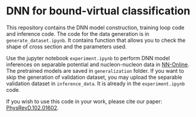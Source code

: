 # DNN for bound-virtual classification
This repository contains the DNN model construction, training loop code and inference code. The code for the data generation is in `generate_dataset.ipynb`. It contains function that allows you to check the shape of cross section and the parameters used. 

Use the jupyter notebook `experiment.ipynb` to perform DNN model inferences on separable potential and nucleon-nucleon data in <a href=http://nn-online.org> NN-Online</a>. The pretrained models are saved in `generalization` folder. If you want to skip the generation of validation dataset, you may upload the separable validation dataset in `inference_data`. It is already in the `experiment.ipynb` code.  

If you wish to use this code in your work, please cite our paper:
<a href=https://journals.aps.org/prd/abstract/10.1103/PhysRevD.102.016024>PhysRevD.102.01602</a>.

